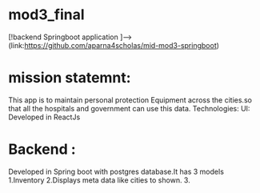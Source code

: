 # mod3_final
 [!backend Springboot application  ]--> (link:https://github.com/aparna4scholas/mid-mod3-springboot)
 
 # mission statemnt:
 This app is to maintain personal protection Equipment across the cities.so that all the hospitals and government can use this data.
 Technologies:
 UI: 
 Developed in ReactJs
 # Backend : 
 Developed in Spring boot with postgres database.It has 3 models 1.Inventory
 2.Displays meta data like cities to shown.
 3.
 

